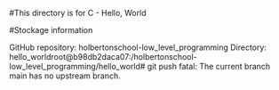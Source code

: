 #This directory is for C - Hello, World

#Stockage information

GitHub repository: holbertonschool-low_level_programming
Directory: hello_worldroot@b98db2daca07:/holbertonschool-low_level_programming/hello_world# git push
fatal: The current branch main has no upstream branch.